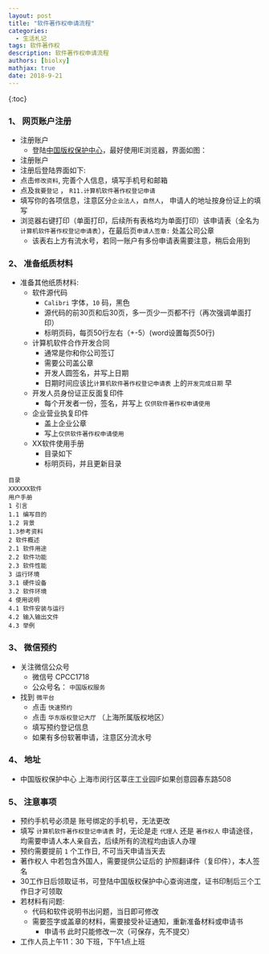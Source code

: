 ```yaml
---
layout: post
title: "软件著作权申请流程"
categories: 
  - 生活札记 
tags: 软件著作权
description: 软件著作权申请流程
authors: [biolxy]
mathjax: true
date: 2018-9-21
---
```


{:toc}








### 1、 网页账户注册
- 注册账户
    + 登陆[中国版权保护中心](http://www.ccopyright.com.cn/)，最好使用IE浏览器，界面如图：
- 注册账户
- 注册后登陆界面如下:
- 点击`修改资料`, 完善个人信息，填写手机号和邮箱
- 点及`我要登记` ， `R11.计算机软件著作权登记申请`
- 填写你的各项信息，注意区分`企业法人`，`自然人`， 申请人的地址按身份证上的填写
- 浏览器右键打印（单面打印，后续所有表格均为单面打印）该申请表（全名为`计算机软件著作权登记申请表`），在最后页`申请人签章:` 处盖公司公章
    + 该表右上方有流水号，若同一账户有多份申请表需要注意，稍后会用到


### 2、 准备纸质材料


- 准备其他纸质材料:
    + 软件源代码
        * `Calibri` 字体，`10` 码，黑色
        * 源代码的前30页和后30页，多一页少一页都不行（再次强调单面打印）
        * 标明页码，每页50行左右（+-5）(word设置每页50行)
    + 计算机软件合作开发合同
        * 通常是你和你公司签订
        * 需要公司盖公章
        * 开发人圆签名，并写上日期
        * 日期时间应该比`计算机软件著作权登记申请表` 上的`开发完成日期` 早
    + 开发人员身份证正反面复印件
        * 每个开发者一份，签名，并写上 `仅供软件著作权申请使用`
    + 企业营业执复印件
        * 盖上企业公章
        * 写上`仅供软件著作权申请使用` 
    + XX软件使用手册
        * 目录如下
        * 标明页码，并且更新目录
```
目录  
XXXXXX软件  
用户手册
1 引言   
1.1 编写目的   
1.2 背景  
1.3参考资料  
2 软件概述  
2.1 软件用途  
2.2 软件功能  
2.3 软件性能  
3 运行环境  
3.1 硬件设备  
3.2 软件环境  
4 使用说明  
4.1 软件安装与运行  
4.2 输入输出文件  
4.3 举例  
```


### 3、 微信预约

- 关注微信公众号
    + 微信号 CPCC1718
    + 公众号名： `中国版权服务`
- 找到 `微平台`
    + 点击 `快速预约`
    + 点击 `华东版权登记大厅` （上海所属版权地区）
    + 填写预约登记信息
    + 如果有多份软著申请，注意区分流水号


### 4、 地址
- 中国版权保护中心 上海市闵行区莘庄工业园IF如果创意园春东路508 


### 5、 注意事项

- 预约手机号必须是 账号绑定的手机号，无法更改
- 填写 `计算机软件著作权登记申请表` 时，无论是走 `代理人` 还是 `著作权人` 申请途径，均需要申请人本人亲自去，后续所有的流程均由该人办理
- 预约需要提前 `1` 个工作日, 不可当天申请当天去
- 著作权人 中若包含外国人，需要提供公证后的 护照翻译件（复印件），本人签名
- 30工作日后领取证书，可登陆中国版权保护中心查询进度，证书印制后三个工作日才可领取
- 若材料有问题:
    + 代码和软件说明书出问题，当日即可修改
    + 需要签字或盖章的材料，需要接受补证通知，重新准备材料或申请书
        * 申请书 此时只能修改一次（可保存，先不提交）
- 工作人员上午11：30 下班，下午1点上班